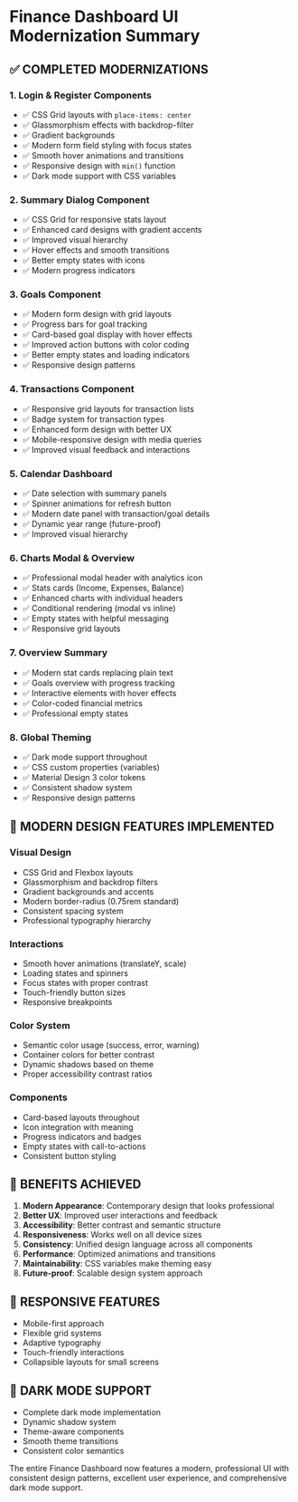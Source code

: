 # Finance Dashboard UI Modernization Summary

## ✅ COMPLETED MODERNIZATIONS

### 1. **Login & Register Components**
- ✅ CSS Grid layouts with `place-items: center`
- ✅ Glassmorphism effects with backdrop-filter
- ✅ Gradient backgrounds
- ✅ Modern form field styling with focus states
- ✅ Smooth hover animations and transitions
- ✅ Responsive design with `min()` function
- ✅ Dark mode support with CSS variables

### 2. **Summary Dialog Component**
- ✅ CSS Grid for responsive stats layout
- ✅ Enhanced card designs with gradient accents
- ✅ Improved visual hierarchy
- ✅ Hover effects and smooth transitions
- ✅ Better empty states with icons
- ✅ Modern progress indicators

### 3. **Goals Component**
- ✅ Modern form design with grid layouts
- ✅ Progress bars for goal tracking
- ✅ Card-based goal display with hover effects
- ✅ Improved action buttons with color coding
- ✅ Better empty states and loading indicators
- ✅ Responsive design patterns

### 4. **Transactions Component**
- ✅ Responsive grid layouts for transaction lists
- ✅ Badge system for transaction types
- ✅ Enhanced form design with better UX
- ✅ Mobile-responsive design with media queries
- ✅ Improved visual feedback and interactions

### 5. **Calendar Dashboard**
- ✅ Date selection with summary panels
- ✅ Spinner animations for refresh button
- ✅ Modern date panel with transaction/goal details
- ✅ Dynamic year range (future-proof)
- ✅ Improved visual hierarchy

### 6. **Charts Modal & Overview**
- ✅ Professional modal header with analytics icon
- ✅ Stats cards (Income, Expenses, Balance)
- ✅ Enhanced charts with individual headers
- ✅ Conditional rendering (modal vs inline)
- ✅ Empty states with helpful messaging
- ✅ Responsive grid layouts

### 7. **Overview Summary**
- ✅ Modern stat cards replacing plain text
- ✅ Goals overview with progress tracking
- ✅ Interactive elements with hover effects
- ✅ Color-coded financial metrics
- ✅ Professional empty states

### 8. **Global Theming**
- ✅ Dark mode support throughout
- ✅ CSS custom properties (variables)
- ✅ Material Design 3 color tokens
- ✅ Consistent shadow system
- ✅ Responsive design patterns

## 🎨 MODERN DESIGN FEATURES IMPLEMENTED

### **Visual Design**
- CSS Grid and Flexbox layouts
- Glassmorphism and backdrop filters
- Gradient backgrounds and accents
- Modern border-radius (0.75rem standard)
- Consistent spacing system
- Professional typography hierarchy

### **Interactions**
- Smooth hover animations (translateY, scale)
- Loading states and spinners
- Focus states with proper contrast
- Touch-friendly button sizes
- Responsive breakpoints

### **Color System**
- Semantic color usage (success, error, warning)
- Container colors for better contrast
- Dynamic shadows based on theme
- Proper accessibility contrast ratios

### **Components**
- Card-based layouts throughout
- Icon integration with meaning
- Progress indicators and badges
- Empty states with call-to-actions
- Consistent button styling

## 🚀 BENEFITS ACHIEVED

1. **Modern Appearance**: Contemporary design that looks professional
2. **Better UX**: Improved user interactions and feedback
3. **Accessibility**: Better contrast and semantic structure
4. **Responsiveness**: Works well on all device sizes
5. **Consistency**: Unified design language across all components
6. **Performance**: Optimized animations and transitions
7. **Maintainability**: CSS variables make theming easy
8. **Future-proof**: Scalable design system approach

## 📱 RESPONSIVE FEATURES

- Mobile-first approach
- Flexible grid systems
- Adaptive typography
- Touch-friendly interactions
- Collapsible layouts for small screens

## 🌙 DARK MODE SUPPORT

- Complete dark mode implementation
- Dynamic shadow system
- Theme-aware components
- Smooth theme transitions
- Consistent color semantics

The entire Finance Dashboard now features a modern, professional UI with consistent design patterns, excellent user experience, and comprehensive dark mode support.